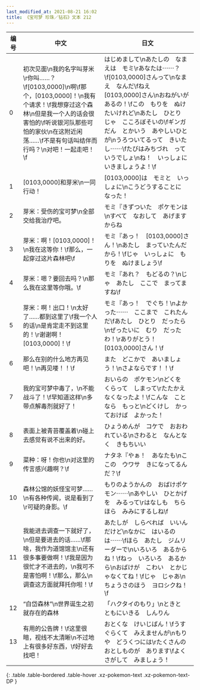 ```yaml
---
last_modified_at: 2021-08-21 16:02
title: 《宝可梦 珍珠／钻石》文本 212
---
```

| 编号 | 中文 | 日文 |
| ---- | ---- | ---- |
| 0 | 初次见面\n我的名字叫芽米\r你叫……？\f[0103,0000]\n啊\f那个，[0103,0000]！\n我有个请求！\f我想穿过这个森林\n但是我一个人的话会很害怕的\f听说银河队那些可怕的家伙\n在这附近闲荡……\f不是有句话叫结伴而行吗？\n对吧！一起走吧！\f | はじめまして\nあたしの　なまえは　モミ\rあなたは⋯⋯？\f[0103,0000]さんって\nなまえ　なんだ\fねえ　[0103,0000]さん\nおねがいが　あるの！\fこの　もりを　ぬけたいけれど\nあたし　ひとり　じゃ　こころぼそいの\fギンガだん　とかいう　あやしいひとが\nうろついてるって　きいたし⋯⋯\fたびはみちづれ　って　いうでしょ\nね！　いっしょに　いきましょうよ！\f |
| 1 | [0103,0000]和芽米\n一同行动！ | [0103,0000]は　モミと　いっしょに\nこうどうすることに　なった！ |
| 2 | 芽米：受伤的宝可梦\n全部交给我治疗吧。 | モミ『きずついた　ポケモンは\nすべて　なおして　あげますからね |
| 3 | 芽米：啊！[0103,0000]！\n我在这等你！\f那么，一起穿过这片森林吧\f | モミ『あっ！　[0103,0000]さん！\nあたし　まっていたんだから！\fじゃ　いっしょに　もりを　ぬけましょう\f |
| 4 | 芽米：嗯？要回去吗？\n那么我在这里等你哦。\f | モミ『あれ？　もどるの？\nじゃ　あたし　ここで　まってますね\f |
| 5 | 芽米：啊！出口！\n太好了……都到这里了\f我一个人的话\n是肯定走不到这里的！\r谢谢啊！[0103,0000]！\f | モミ『あっ！　でぐち！\nよかった⋯⋯　ここまで　これたんだ\fあたし　ひとり　だったら\nぜったいに　むり　だったわ！\rありがとう！　[0103,0000]さん！\f |
| 6 | 那么在别的什么地方再见吧！\n再见喽！！\f | また　どこかで　あいましょう！\nさよならです！！\f |
| 7 | 我的宝可梦中毒了，\n不能战斗了！\f早知道这样\n多带点解毒剂就好了！ | おいらの　ポケモン\nどくを　くらって　しまって\rたたかえなくなったよ！\fこんな　ことなら　もっと\nどくけし　かっておけば　よかった！ |
| 8 | 表面上被青苔覆盖着\n碰上去感觉有说不出来的好。 | ひょうめんが　コケで　おおわれている\nさわると　なんとなく　きもちいい |
| 9 | 菜种：呀！你也\n对这里的传言感兴趣啊？\f | ナタネ『やぁ！　あなたも\nここの　ウワサ　きになってるんだ？\f |
| 10 | 森林公馆的妖怪宝可梦……\n有各种传闻，说是看到了\r可疑的身影。\f | もりのようかんの　おばけポケモン⋯⋯\nあやしい　ひとかげを　みるって\rはなしも　ちらほら　みみにするしね\f |
| 11 | 我能进去调查一下就好了，\n但是要进去的话……\f那啥，我作为道馆馆主\n还有很多事要做啊！\f我是因为很忙才不进去的，\n我可不是害怕啊！\f那么，那么\n调查这方面就拜托你啦！\f | あたしが　しらべれば　いいんだけど\nなかに　はいるのは⋯⋯\fほら　あたし　ジムリーダーで\nいろいろ　あるからね！\fねっ　いろいろ　あるから\nおばけが　こわい　とかじゃなくてね！\fじゃ　じゃあ\nちょうさのほう　ヨロシクね！\f |
| 12 | “白岱森林”\n世界诞生之初就存在的森林 | 「ハクタイのもり」\nときと　ともにいきる　しんりん |
| 13 | 有用的公告牌！\f这里很暗，视线不太清晰\n不过地上有很多好东西，\f好好去找吧！ | おとくな　けいじばん！\fうすぐらくて　みえませんが\nもりや　どうくつには\rたくさんの　おとしものが　あります\fよく　さがして　みましょう！ |
{: .table .table-bordered .table-hover .xz-pokemon-text .xz-pokemon-text-DP }